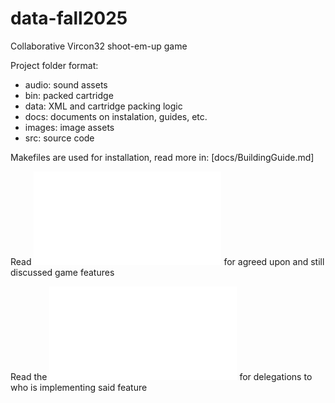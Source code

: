 # data-fall2025
Collaborative Vircon32 shoot-em-up game

Project folder format:

  * audio: sound assets
  * bin: packed cartridge
  * data: XML and cartridge packing logic
  * docs: documents on instalation, guides, etc.
  * images: image assets
  * src: source code

Makefiles are used for installation, read more in: [docs/BuildingGuide.md]

Read ![Features](Features.md) for agreed upon and still discussed game features

Read the ![Tasks](Tasks.md) for delegations to who is implementing said feature
